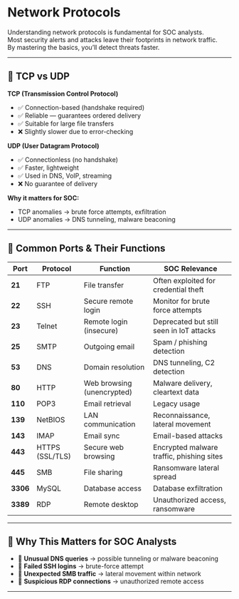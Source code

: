 # Network Protocols

Understanding network protocols is fundamental for SOC analysts.  
Most security alerts and attacks leave their footprints in network traffic.  
By mastering the basics, you’ll detect threats faster.  

---

## 🔹 TCP vs UDP

**TCP (Transmission Control Protocol)**  
- ✅ Connection-based (handshake required)  
- ✅ Reliable — guarantees ordered delivery  
- ✅ Suitable for large file transfers  
- ❌ Slightly slower due to error-checking  

**UDP (User Datagram Protocol)**  
- ✅ Connectionless (no handshake)  
- ✅ Faster, lightweight  
- ✅ Used in DNS, VoIP, streaming  
- ❌ No guarantee of delivery  

**Why it matters for SOC:**  
- TCP anomalies → brute force attempts, exfiltration  
- UDP anomalies → DNS tunneling, malware beaconing  

---

## 🔹 Common Ports & Their Functions

| Port | Protocol | Function | SOC Relevance |
|------|----------|----------|---------------|
| **21** | FTP | File transfer | Often exploited for credential theft |
| **22** | SSH | Secure remote login | Monitor for brute force attempts |
| **23** | Telnet | Remote login (insecure) | Deprecated but still seen in IoT attacks |
| **25** | SMTP | Outgoing email | Spam / phishing detection |
| **53** | DNS | Domain resolution | DNS tunneling, C2 detection |
| **80** | HTTP | Web browsing (unencrypted) | Malware delivery, cleartext data |
| **110** | POP3 | Email retrieval | Legacy usage |
| **139** | NetBIOS | LAN communication | Reconnaissance, lateral movement |
| **143** | IMAP | Email sync | Email-based attacks |
| **443** | HTTPS (SSL/TLS) | Secure web browsing | Encrypted malware traffic, phishing sites |
| **445** | SMB | File sharing | Ransomware lateral spread |
| **3306** | MySQL | Database access | Database exfiltration |
| **3389** | RDP | Remote desktop | Unauthorized access, ransomware |

---

## 🔹 Why This Matters for SOC Analysts

- 📌 **Unusual DNS queries** → possible tunneling or malware beaconing  
- 📌 **Failed SSH logins** → brute-force attempt  
- 📌 **Unexpected SMB traffic** → lateral movement within network  
- 📌 **Suspicious RDP connections** → unauthorized remote access  

---


